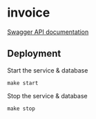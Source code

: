 # invoice

[Swagger API documentation](https://migreylopez.github.io/invoice/)

## Deployment

Start the service & database
```
make start
```

Stop the service & database
```
make stop
```